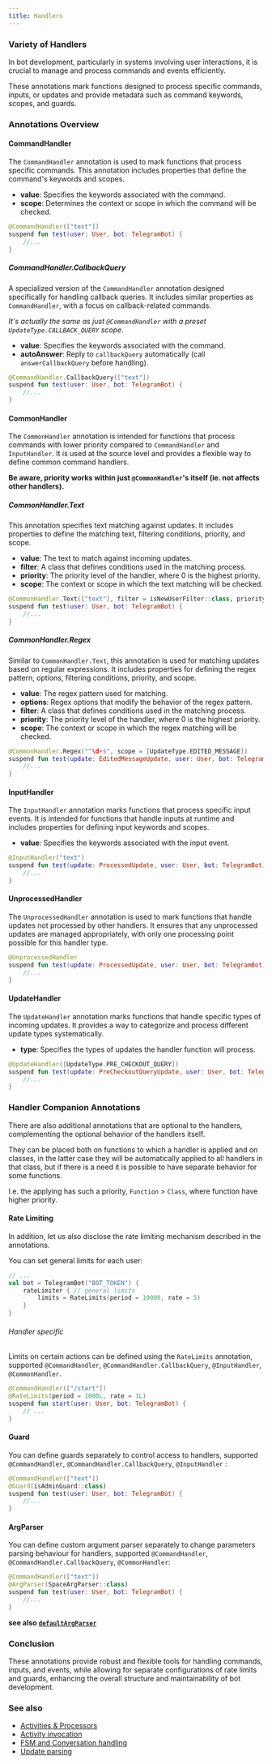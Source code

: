 ```yaml
---
title: Handlers
---
```



### Variety of Handlers

In bot development, particularly in systems involving user interactions, it is crucial to manage and process commands and events efficiently.

These annotations mark functions designed to process specific commands, inputs, or updates and provide metadata such as command keywords, scopes, and guards.

### Annotations Overview

#### CommandHandler

The `CommandHandler` annotation is used to mark functions that process specific commands. This annotation includes properties that define the command's keywords and scopes.

-   **value**: Specifies the keywords associated with the command.
-   **scope**: Determines the context or scope in which the command will be checked.

```kotlin
@CommandHandler(["text"])
suspend fun test(user: User, bot: TelegramBot) {
    //...
}
```

##### CommandHandler.CallbackQuery

A specialized version of the `CommandHandler` annotation designed specifically for handling callback queries. It includes similar properties as `CommandHandler`, with a focus on callback-related commands.

_It's actually the same as just `@CommandHandler` with a preset `UpdateType.CALLBACK_QUERY` scope_.

-   **value**: Specifies the keywords associated with the command.
-   **autoAnswer**: Reply to `callbackQuery` automatically (call `answerCallbackQuery` before handling).


```kotlin
@CommandHandler.CallbackQuery(["text"])
suspend fun test(user: User, bot: TelegramBot) {
    //...
}
```

#### CommonHandler

The `CommonHandler` annotation is intended for functions that process commands with lower priority compared to `CommandHandler` and `InputHandler`. It is used at the source level and provides a flexible way to define common command handlers.

**Be aware, priority works within just `@CommonHandler`'s itself  (ie. not affects other handlers).**

##### CommonHandler.Text

This annotation specifies text matching against updates. It includes properties to define the matching text, filtering conditions, priority, and scope.

-   **value**: The text to match against incoming updates.
-   **filter**: A class that defines conditions used in the matching process.
-   **priority**: The priority level of the handler, where 0 is the highest priority.
-   **scope**: The context or scope in which the text matching will be checked.

```kotlin
@CommonHandler.Text(["text"], filter = isNewUserFilter::class, priority = 10)
suspend fun test(user: User, bot: TelegramBot) {
    //...
}
```

##### CommonHandler.Regex

Similar to `CommonHandler.Text`, this annotation is used for matching updates based on regular expressions. It includes properties for defining the regex pattern, options, filtering conditions, priority, and scope.

-   **value**: The regex pattern used for matching.
-   **options**: Regex options that modify the behavior of the regex pattern.
-   **filter**: A class that defines conditions used in the matching process.
-   **priority**: The priority level of the handler, where 0 is the highest priority.
-   **scope**: The context or scope in which the regex matching will be checked.

```kotlin
@CommonHandler.Regex("^\d+$", scope = [UpdateType.EDITED_MESSAGE])
suspend fun test(update: EditedMessageUpdate, user: User, bot: TelegramBot) {
    //...
}
```

#### InputHandler

The `InputHandler` annotation marks functions that process specific input events. It is intended for functions that handle inputs at runtime and includes properties for defining input keywords and scopes.

-   **value**: Specifies the keywords associated with the input event.

```kotlin
@InputHandler("text")
suspend fun test(update: ProcessedUpdate, user: User, bot: TelegramBot) {
    //...
}
```

#### UnprocessedHandler

The `UnprocessedHandler` annotation is used to mark functions that handle updates not processed by other handlers. It ensures that any unprocessed updates are managed appropriately, with only one processing point possible for this handler type.

```kotlin
@UnprocessedHandler
suspend fun test(update: ProcessedUpdate, user: User, bot: TelegramBot) {
    //...
}
```

#### UpdateHandler

The `UpdateHandler` annotation marks functions that handle specific types of incoming updates. It provides a way to categorize and process different update types systematically.

-   **type**: Specifies the types of updates the handler function will process.

```kotlin
@UpdateHandler([UpdateType.PRE_CHECKOUT_QUERY])
suspend fun test(update: PreCheckoutQueryUpdate, user: User, bot: TelegramBot) {
    //...
}
```
### Handler Companion Annotations

There are also additional annotations that are optional to the handlers, complementing the optional behavior of the handlers itself.

They can be placed both on functions to which a handler is applied and on classes, in the latter case they will be automatically applied to all handlers in that class, but if there is a need it is possible to have separate behavior for some functions.

I.e. the applying has such a priority, `Function` > `Class`, where function have higher priority.

#### Rate Limiting

In addition, let us also disclose the rate limiting mechanism described in the annotations.

You can set general limits for each user:

```kotlin
// ...
val bot = TelegramBot("BOT_TOKEN") {
    rateLimiter { // general limits
        limits = RateLimits(period = 10000, rate = 5)
    }
}
```

###### Handler specific

Limits on certain actions can be defined using the `RateLimits` annotation, supported `@CommandHandler`, `@CommandHandler.CallbackQuery`, `@InputHandler`, `@CommonHandler`.

```kotlin
@CommandHandler(["/start"])
@RateLimits(period = 1000L, rate = 1L)
suspend fun start(user: User, bot: TelegramBot) {
    // ...
}
```

#### Guard

You can define guards separately to control access to handlers, supported `@CommandHandler`, `@CommandHandler.CallbackQuery`, `@InputHandler` :

```kotlin
@CommandHandler(["text"])
@Guard(isAdminGuard::class)
suspend fun test(user: User, bot: TelegramBot) {
    //...
}
```

#### ArgParser

You can define custom argument parser separately to change parameters parsing behaviour for handlers, supported `@CommandHandler`, `@CommandHandler.CallbackQuery`, `@CommonHandler`:

```kotlin
@CommandHandler(["text"])
@ArgParser(SpaceArgParser::class)
suspend fun test(user: User, bot: TelegramBot) {
    //...
}
```

**see also [`defaultArgParser`](https://vendelieu.github.io/telegram-bot/telegram-bot/eu.vendeli.tgbot.utils/default-arg-parser.html)**

### Conclusion

These annotations provide robust and flexible tools for handling commands, inputs, and events, while allowing for separate configurations of rate limits and guards, enhancing the overall structure and maintainability of bot development.

### See also

* [Activities & Processors](/Activites-and-Processors)
* [Activity invocation](/Activity-invocation)
* [FSM and Conversation handling](/FSM-and-Conversation-handling)
* [Update parsing](/Update-parsing)

